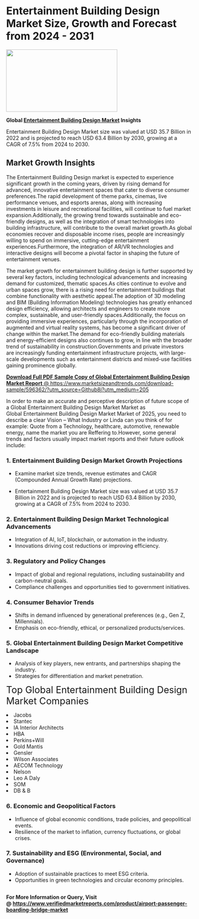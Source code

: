 <H1>Entertainment Building Design Market Size, Growth and Forecast from 2024 - 2031</H1><img class="aligncenter size-medium wp-image-584254" src="https://thirdeyenews.in/wp-content/uploads/2024/09/Global-Market-Research-300x168.jpeg" alt="" width="300" height="168" /><p><strong>Global&nbsp;<a href="https://www.marketsizeandtrends.com/download-sample/596362/?utm_source=Github8j?utm_medium=205">Entertainment Building Design Market</a> Insights</strong></p><p>Entertainment Building Design Market size was valued at USD 35.7 Billion in 2022 and is projected to reach USD 63.4 Billion by 2030, growing at a CAGR of 7.5% from 2024 to 2030.</p><p><h2>Market Growth Insights</h2> <p>The Entertainment Building Design market is expected to experience significant growth in the coming years, driven by rising demand for advanced, innovative entertainment spaces that cater to diverse consumer preferences.The rapid development of theme parks, cinemas, live performance venues, and esports arenas, along with increasing investments in leisure and recreational facilities, will continue to fuel market expansion.Additionally, the growing trend towards sustainable and eco-friendly designs, as well as the integration of smart technologies into building infrastructure, will contribute to the overall market growth.As global economies recover and disposable income rises, people are increasingly willing to spend on immersive, cutting-edge entertainment experiences.Furthermore, the integration of AR/VR technologies and interactive designs will become a pivotal factor in shaping the future of entertainment venues.</p> <p><a href="#"></a></p> <p>The market growth for entertainment building design is further supported by several key factors, including technological advancements and increasing demand for customized, thematic spaces.As cities continue to evolve and urban spaces grow, there is a rising need for entertainment buildings that combine functionality with aesthetic appeal.The adoption of 3D modeling and BIM (Building Information Modeling) technologies has greatly enhanced design efficiency, allowing architects and engineers to create more complex, sustainable, and user-friendly spaces.Additionally, the focus on providing immersive experiences, particularly through the incorporation of augmented and virtual reality systems, has become a significant driver of change within the market.The demand for eco-friendly building materials and energy-efficient designs also continues to grow, in line with the broader trend of sustainability in construction.Governments and private investors are increasingly funding entertainment infrastructure projects, with large-scale developments such as entertainment districts and mixed-use facilities gaining prominence globally.</p> <p><a href="#"></p><p><span class=""><strong>Download Full PDF Sample Copy of Global Entertainment Building Design Market Report</strong> @ <a href="https://www.marketsizeandtrends.com/download-sample/596362/?utm_source=Github8j?utm_medium=205" target="_blank">https://www.marketsizeandtrends.com/download-sample/596362/?utm_source=Github8j?utm_medium=205</a></span></p><p>In order to make an accurate and perceptive description of future scope of a Global&nbsp;Entertainment Building Design Market Market as Global&nbsp;Entertainment Building Design Market Market of 2025, you need to describe a clear Vision &ndash; What Industry or Linda can you think of for example: Quote from a Technology, healthcare, automotive, renewable energy, name the market you are Reffering to.However, some general trends and factors usually impact market reports and their future outlook include:</p><h3>1.&nbsp;<strong>Entertainment Building Design Market Growth Projections</strong></h3><ul><li>Examine market size trends, revenue estimates and CAGR (Compounded Annual Growth Rate) projections.</li><li><p>Entertainment Building Design Market size was valued at USD 35.7 Billion in 2022 and is projected to reach USD 63.4 Billion by 2030, growing at a CAGR of 7.5% from 2024 to 2030.</p></li></ul><h3>2.&nbsp;<strong>Entertainment Building Design Market Technological Advancements</strong></h3><ul><li>Integration of AI, IoT, blockchain, or automation in the industry.</li><li>Innovations driving cost reductions or improving efficiency.</li></ul><h3>3.&nbsp;<strong>Regulatory and Policy Changes</strong></h3><ul><li>Impact of global and regional regulations, including sustainability and carbon-neutral goals.</li><li>Compliance challenges and opportunities tied to government initiatives.</li></ul><h3>4.&nbsp;<strong>Consumer Behavior Trends</strong></h3><ul><li>Shifts in demand influenced by generational preferences (e.g., Gen Z, Millennials).</li><li>Emphasis on eco-friendly, ethical, or personalized products/services.</li></ul><h3>5.&nbsp;<strong>Global Entertainment Building Design Market Competitive Landscape</strong></h3><ul><li>Analysis of key players, new entrants, and partnerships shaping the industry.</li><li>Strategies for differentiation and market penetration.</li></ul><p data-pm-slice="1 1 []"><span style="color: inherit; font-family: inherit; font-size: 25px;">Top Global Entertainment Building Design Market Companies</span></p><div class="" data-test-id=""><p><li>Jacobs</li><li> Stantec</li><li> IA Interior Architects</li><li> HBA</li><li> Perkins+Will</li><li> Gold Mantis</li><li> Gensler</li><li> Wilson Associates</li><li> AECOM Technology</li><li> Nelson</li><li> Leo A Daly</li><li> SOM</li><li> DB & B</li></p></div><h3>6.&nbsp;<strong>Economic and Geopolitical Factors</strong></h3><ul><li>Influence of global economic conditions, trade policies, and geopolitical events.</li><li>Resilience of the market to inflation, currency fluctuations, or global crises.</li></ul><h3>7.&nbsp;<strong>Sustainability and ESG (Environmental, Social, and Governance)</strong></h3><ul><li>Adoption of sustainable practices to meet ESG criteria.</li><li>Opportunities in green technologies and circular economy principles.</li></ul><h2><strong style="font-size: 14px;">For More Information or Query, Visit @&nbsp;</strong><a style="background-color: #ffffff; font-size: 14px;" href="https://www.marketsizeandtrends.com/report/entertainment-building-design-market/" target="_blank">https://www.verifiedmarketreports.com/product/airport-passenger-boarding-bridge-market</a></h2>